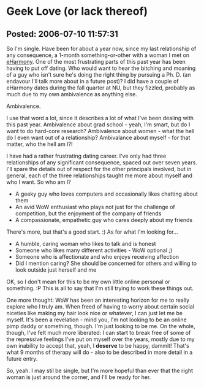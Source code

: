 Geek Love (or lack thereof)
===============

Posted: 2006-07-10 11:57:31
-------------------------

So I'm single. Have been for about a year now, since my last relationship of any consequence, a 1-month something-or-other with a woman I met on <a href="http://www.eharmony.com">eHarmony</a>. One of the most frustrating parts of this past year has been having to put off dating. Who would want to hear the bitching and moaning of a guy who isn't sure he's doing the right thing by pursuing a Ph. D. (an endavour I'll talk more about in a future post)? I did have a couple of eHarmony dates during the fall quarter at NU, but they fizzled, probably as much due to my own ambivalence as anything else.

Ambivalence.

I use that word a lot, since it describes a lot of what I've been dealing with this past year. Ambivalence about grad school - yeah, I'm smart, but do I want to do hard-core research? Ambivalence about women - what the hell do I even want out of a relationship? Ambivalance about myself - for that matter, who the hell am I?!

I have had a rather frustrating dating career. I've only had three relationships of any significant consequence, spaced out over seven years. I'll spare the details out of respect for the other principals involved, but in general, each of the three relationships taught me more about myself and who I want. So who am I?
<ul>
	<li>A geeky guy who loves computers and occasionally likes chatting about them</li>
	<li>An avid WoW enthusiast who plays not just for the challenge of competition, but the enjoyment of the company of friends</li>
	<li>A compassionate, empathetic guy who cares deeply about my friends</li>
</ul>
There's more, but that's a good start. :) As for what I'm looking for...
<ul>
	<li>A humble, caring woman who likes to talk and is honest</li>
	<li>Someone who likes many different activities - WoW optional ;)</li>
	<li>Someone who is affectionate and who enjoys receiving affection</li>
	<li>Did I mention caring? She should be concerned for others and willing to look outside just herself and me</li>
</ul>
OK, so I don't mean for this to be my own little online personal or something. :P This is all to say that I'm still trying to work these things out.

One more thought: WoW has been an interesting horizon for me to really explore who I truly am. When freed of having to worry about certain social niceties like making my hair look nice or whatever, I can just let me be myself. It's been a revelation - mind you, I'm not looking to be an online pimp daddy or something, though. I'm just looking to be me. On the whole, though, I've felt much more liberated: I can start to break free of some of the repressive feelings I've put on myself over the years, mostly due to my own inability to accept that, yeah, I <strong>deserve</strong> to be happy, dammit! That's what 9 months of therapy will do - also to be described in more detail in a future entry.

So, yeah. I may stil be single, but I'm more hopeful than ever that the right woman is just around the corner, and I'll be ready for her.
